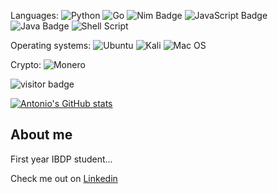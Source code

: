 Languages:
![Python](https://img.shields.io/badge/python-3670A0?style=for-the-badge&logo=python&logoColor=ffdd54)
![Go](https://img.shields.io/badge/go-%2300ADD8.svg?style=for-the-badge&logo=go&logoColor=white)
![Nim Badge](https://img.shields.io/badge/Nim-FFE953?logo=nim&logoColor=000&style=flat)
![JavaScript Badge](https://img.shields.io/badge/JavaScript-F7DF1E?logo=javascript&logoColor=000&style=flat)
![Java Badge](https://img.shields.io/badge/Java-007396?logo=java&logoColor=fff&style=flat)
![Shell Script](https://img.shields.io/badge/shell_script-%23121011.svg?style=for-the-badge&logo=gnu-bash&logoColor=white)

Operating systems:
![Ubuntu](https://img.shields.io/badge/Ubuntu-E95420?style=for-the-badge&logo=ubuntu&logoColor=white)
![Kali](https://img.shields.io/badge/Kali-268BEE?style=for-the-badge&logo=kalilinux&logoColor=white)
![Mac OS](https://img.shields.io/badge/mac%20os-000000?style=for-the-badge&logo=macos&logoColor=F0F0F0)

Crypto:
![Monero](https://img.shields.io/badge/monero-FF6600?style=for-the-badge&logo=monero&logoColor=white)

![visitor badge](https://visitor-badge.glitch.me/badge?page_id=acheong08.visitor-badge)

[![Antonio's GitHub stats](https://github-readme-stats.vercel.app/api?username=acheong08)](https://github.com/anuraghazra/github-readme-stats)

## About me
First year IBDP student...

Check me out on [Linkedin](https://linkedin.com/in/acheong08)
